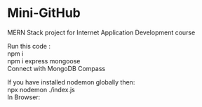 # Mini-GitHub
MERN Stack project for Internet Application Development course

Run this code : </br>
npm i </br>
npm i express mongoose </br>
Connect with MongoDB Compass </br>

If you have installed nodemon globally then: </br>
npx nodemon ./index.js
</br>
In Browser: 
</br>
